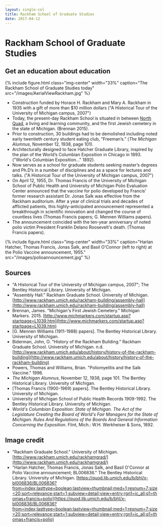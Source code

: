 ```yaml
---
layout: single-col
title: Rackham School of Graduate Studies
date: 2017-04-12
---
```



# Rackham School of Graduate Studies

## Get an education about education

{% include figure.html class="img-center" width="33%" caption="The Rackham School of Graduate Studies today" src="/images/AerialViewRackham.jpg" %}

- Construction funded by Horace H. Rackham and Mary A. Rackham in 1935 with a gift of  more than $10 million dollars ("A Historical Tour of the University of Michigan campus, 2007")
- Today, the present-day Rackham School is situated in between [North Quad](https://umich-hist-399.github.io/campus-histories/essays/acq-public-schools), a living and learning community, and the first Jewish cemetery in the state of Michigan. (Brennan 2015).
- Prior to construction, 30 buildings had to be demolished including noted early twentieth century student eating club, “Freeman’s.” (_The Michigan Alumnus_, November 12, 1938, page 101).
- Architecturally designed to face Hatcher Graduate Library, inspired by the plan of the World’s Columbian Exposition in Chicago in 1893. ("World's Columbian Exposition..." 1892).
- Now serves as a school for graduate students seeking master’s degrees and Ph.D’s in a number of disciplines and as a space for lectures and talks. ("A Historical Tour of the University of Michigan campus, 2007")
- On April 12, 1955, Dr. Thomas Francis of the University of Michigan School of Public Health and University of Michigan Polio Evaluation Center announced that the vaccine for polio developed by Francis’ former research assistant Dr. Jonas Salk was effective from the Rackham auditorium. After a year of clinical trials and decades of afflicted patients, this highly-anticipated announcement represented a breakthrough in scientific innovation and changed the course of countless lives (Thomas Francis papers; G. Mennen Williams papers).
- The announcement coincided with the ten-year anniversary of noted polio victim President Franklin Delano Roosevelt's death. (Thomas Francis papers).

{% include figure.html class="img-center" width="33%" caption="Harlan Hatcher, Thomas Francis, Jonas Salk, and Basil O'Connor (left to right) at the Polio Vaccine announcement, 1955." src="/images/polioannouncement.jpg" %}


## Sources
- "A Historical Tour of the University of Michigan campus, 2007"; The Bentley Historical Library. University of Michigan.
- "Assembly Hall." Rackham Graduate School. University of Michigan. [http://www.rackham.umich.edu/rackham-building/assembly-hall](http://www.rackham.umich.edu/rackham-building/assembly-hall)
- Brennan, James. "Michigan's First Jewish Cemetery." Michigan Markers. 2015.
[http://www.michmarkers.com/startup.asp?startpage=L1039.htm](http://www.michmarkers.com/startup.asp?startpage=L1039.htm)
- [G. Mennen Williams (1911-1988) papers]. The Bentley Historical Library. University of Michigan.
- Biderman, John, O. "History of the Rackham Building." Rackham Graduate School. University of Michigan. n.d.
[http://www.rackham.umich.edu/about/history/history-of-the-rackham-building](http://www.rackham.umich.edu/about/history/history-of-the-rackham-building)
- Powers, Thomas and Williams, Brian. "Poliomyelitis and the Salk Vaccine." 1996.
- _The Michigan Alumnus_, November 12, 1938, page 101. The Bentley Historical Library. University of Michigan.
- [Thomas Francis (1900-1969) papers]. The Bentley Historical Library. University of Michigan.
- University of Michigan School of Public Health Records 1909-1992. The Bentley Historical Library. University of Michigan.
- _World's Columbian Exposition: State of Michigan. The Act of the Legislature Creating the Board of World's Fair Managers for the State of Michigan. Rules And Regulations of the Boards And General Information Concerning the Exposition_. Flint, Mich.: W.H. Werkheiser & Sons, 1892.

## Image credit

- "Rackham Graduate School." University of Michigan. [http://www.rackham.umich.edu/rackhamgrad/](http://www.rackham.umich.edu/rackhamgrad/)
- "Harlan Hatcher, Thomas Francis, Jonas Salk, and Basil O'Connor at Polio Vaccine announcement; BL006836." The Bentley Historical Library. University of Michigan. [https://quod.lib.umich.edu/b/bhl/x-bl006836/BL006836?from=index;lasttype=boolean;lastview=thumbnail;med=1;resnum=7;size=20;sort=relevance;start=1;subview=detail;view=entry;rgn1=ic_all;q1=thomas+francis+polio](https://quod.lib.umich.edu/b/bhl/x-bl006836/BL006836?from=index;lasttype=boolean;lastview=thumbnail;med=1;resnum=7;size=20;sort=relevance;start=1;subview=detail;view=entry;rgn1=ic_all;q1=thomas+francis+polio)
